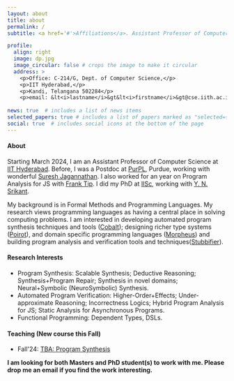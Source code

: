 ```yaml
---
layout: about
title: about
permalink: /
subtitle: <a href='#'>Affiliations</a>. Assistant Professor of Computer Science@IITH.

profile:
  align: right
  image: dp.jpg
  image_circular: false # crops the image to make it circular
  address: >
    <p>Office: C-214/G, Dept. of Computer Science,</p>
    <p>IIT Hyderabad,</p>
    <p>Kandi, Telangana 502284</p>
    <p>email: &lt<i>lastname</i>&gt&lt<i>firstname</i>&gt@cse.iith.ac.in</p>
    
news: true  # includes a list of news items
selected_papers: true # includes a list of papers marked as "selected={true}"
social: true  # includes social icons at the bottom of the page
---
```

#### About
Starting March 2024, I am an Assistant Professor of Computer Science at [IIT Hyderabad](https://cse.iith.ac.in). Before, I was a Postdoc at [PurPL](https://purduepl.github.io), Purdue, working with wonderful [Suresh Jagannathan](https://www.cs.purdue.edu/homes/suresh/). I also worked for an year on Program Analysis for JS with [Frank Tip](http://www.franktip.org/). I did my PhD at [IISc](https://www.csa.iisc.ac.in/), working with [Y. N. Srikant](https://drona.csa.iisc.ac.in/~srikant/).

My background is in Formal Methods and Programming Languages. My research views programming languages as having a central place in solving computing problems. I am interested in developing  automated program synthesis techniques and tools ([Cobalt](https://aegis-iisc.github.io/assets/pdf/OOPSLA23.pdf)); designing richer type systems ([Poirot](https://aegis-iisc.github.io/assets/pdf/poirotpreprint.pdf)), and domain specific programming languages ([Morpheus](https://arxiv.org/abs/2305.07901v1)) and building program analysis and verification tools and techniques([Stubbifier](https://aegis-iisc.github.io/assets/pdf/JESE.pdf)).
#### Research Interests

-   Program Synthesis: Scalable Synthesis; Deductive Reasoning; Synthesis+Program Repair; Synthesis in novel domains; Neural+Symbolic (NeuroSymbolic) Synthesis.
-   Automated Program Verification: Higher-Order+Effects; Under-approximate Reasoning; Incorrectness Logics; Hybrid Program Analysis for JS; 
Static Analysis for Asynchronous Programs. 
-   Functional Programming: Dependent Types, DSLs.
  
#### Teaching  (New course this Fall)

-   Fall'24: [TBA: Program Synthesis]()

<!--

I am interested in developing techniques and tools to help developers build reliable, secure and efficient Software. In this context, I am especially interested in building program analysis and verification tools, designing programming languages, and developing automated program synthesis techniques for programs with effects, dynamic features and asynchronous semantics.

  

Recently, I have worked on developing a component-based program synthesis tool (**Cobalt**) to synthesize

correct programs using effectful libraries. Previously, I have worked on designing a domain-specific language (**Morpheus**) with support for rich refinement types to reason about the correctness of effectful Parser Combinator programs. Before that, I also developed static and dynamic program analysis techniques for Android (**AsyncDroid**) and Javascript programs (**Stubbifier**). -->

  

<!-- <span style="color:red"> **I am currently in the job market, preferably in India.** </span> -->

<!-- <font color='red'>**I am currently in the job market, preferably in India.**</font>

My statements are as follows: ([CV](assets/pdf/ashish_cv.pdf), [Research statement](assets/pdf/research.pdf), [Teaching statement](assets/pdf/teaching.pdf)).-->

**I am looking for both Masters and PhD student(s) to work with me. 
Please drop me an email if you find the work interesting.**